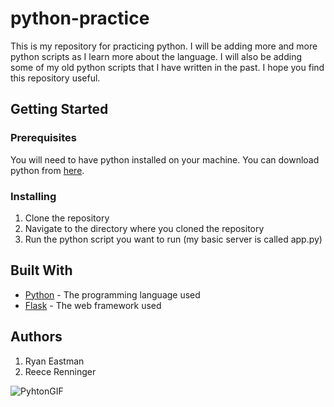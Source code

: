 # python-practice

This is my repository for practicing python. I will be adding more and more python scripts as I learn more about the language. I will also be adding some of my old python scripts that I have written in the past. I hope you find this repository useful.

## Getting Started

### Prerequisites

You will need to have python installed on your machine. You can download python from [here](https://www.python.org/downloads/).

### Installing

1. Clone the repository
2. Navigate to the directory where you cloned the repository
3. Run the python script you want to run (my basic server is called app.py)

## Built With

* [Python](https://www.python.org/) - The programming language used
* [Flask](https://flask.palletsprojects.com/en/2.3.x/quickstart/) - The web framework used

## Authors

1. Ryan Eastman
2. Reece Renninger

![PyhtonGIF](https://media.giphy.com/media/6Y49Ck6FxF4nS/giphy.gif)
